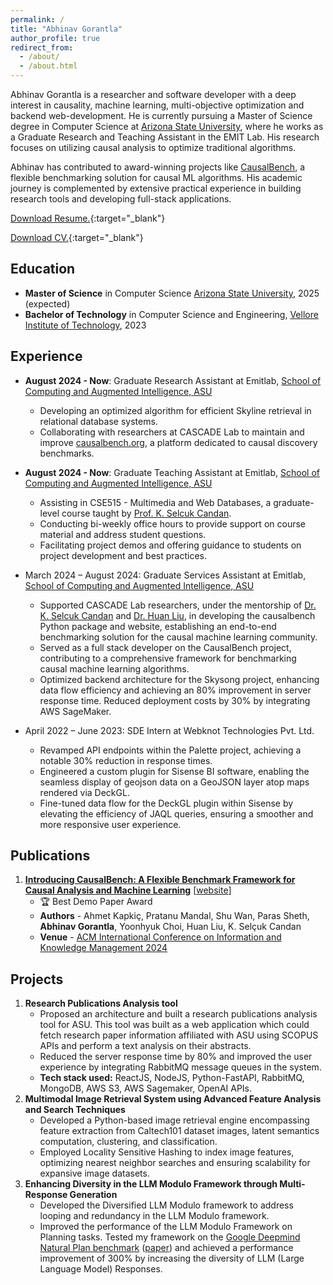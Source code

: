 ```yaml
---
permalink: /
title: "Abhinav Gorantla"
author_profile: true
redirect_from: 
  - /about/
  - /about.html
---
```


Abhinav Gorantla is a researcher and software developer with a deep interest in causality, machine learning, multi-objective optimization and backend web-development. He is currently pursuing a Master of Science degree in Computer Science at [Arizona State University](https://scai.engineering.asu.edu/), where he works as a Graduate Research and Teaching Assistant in the EMIT Lab. His research focuses on utilizing causal analysis to optimize traditional algorithms.

Abhinav has contributed to award-winning projects like [CausalBench](https://causalbench.org), a flexible benchmarking solution for causal ML algorithms. His academic journey is complemented by extensive practical experience in building research tools and developing full-stack applications.

[Download Resume.](/files/abhinav_gorantla_resume.pdf){:target="_blank"}

[Download CV.](/files/abhinav_gorantla_cv.pdf){:target="_blank"}

## Education
* **Master of Science** in Computer Science [Arizona State University](https://scai.engineering.asu.edu/), 2025 (expected)
* **Bachelor of Technology** in Computer Science and Engineering, [Vellore Institute of Technology](https://vit.ac.in/), 2023

## Experience
* **August 2024 - Now**: Graduate Research Assistant at Emitlab, [School of Computing and Augmented Intelligence, ASU](https://scai.engineering.asu.edu/)
  * Developing an optimized algorithm for efficient Skyline retrieval in relational database systems.
  * Collaborating with researchers at CASCADE Lab to maintain and improve [causalbench.org](https://causalbench.org), a platform dedicated to causal discovery benchmarks.

* **August 2024 - Now**: Graduate Teaching Assistant at Emitlab, [School of Computing and Augmented Intelligence, ASU](https://scai.engineering.asu.edu/)
  * Assisting in CSE515 - Multimedia and Web Databases, a graduate-level course taught by [Prof. K. Selcuk Candan](https://kscandan.site).
  * Conducting bi-weekly office hours to provide support on course material and address student questions.
  * Facilitating project demos and offering guidance to students on project development and best practices.


* March 2024 – August 2024: Graduate Services Assistant at Emitlab, [School of Computing and Augmented Intelligence, ASU](https://scai.engineering.asu.edu/)
  * Supported CASCADE Lab researchers, under the mentorship of [Dr. K. Selcuk Candan](https://kscandan.site) and [Dr. Huan Liu](https://www.public.asu.edu/~huanliu/), in developing the causalbench Python package and website, establishing an end-to-end benchmarking solution for the causal machine learning community.
  * Served as a full stack developer on the CausalBench project, contributing to a comprehensive framework for benchmarking causal machine learning algorithms.
  * Optimized backend architecture for the Skysong project, enhancing data flow efficiency and achieving an 80% improvement in server response time. Reduced deployment costs by 30% by integrating AWS SageMaker.

* April 2022 – June 2023: SDE Intern at Webknot Technologies Pvt. Ltd.
  * Revamped API endpoints within the Palette project, achieving a notable 30% reduction in response times.
  * Engineered a custom plugin for Sisense BI software, enabling the seamless display of geojson data on a GeoJSON layer atop maps rendered via DeckGL.
  * Fine-tuned data flow for the DeckGL plugin within Sisense by elevating the efficiency of JAQL queries, ensuring a smoother and more responsive user experience.

## Publications

1. [**Introducing CausalBench: A Flexible Benchmark Framework for Causal Analysis and Machine Learning**](https://doi.org/10.1145/3627673.3679218) [[website](https://causalbench.org)]
   - 🏆 Best Demo Paper Award
   - **Authors** - Ahmet Kapkiç, Pratanu Mandal, Shu Wan, Paras Sheth, **Abhinav Gorantla**, Yoonhyuk Choi, Huan Liu, K. Selçuk Candan
   - **Venue** - [ACM International Conference on Information and Knowledge Management 2024](https://doi.org/10.1145/3627673)

## Projects

1. **Research Publications Analysis tool**
   - Proposed an architecture and built a research publications analysis tool for ASU. This tool was built as a web application which could fetch research paper information affiliated with ASU using SCOPUS APIs and perform a text analysis on their abstracts.
   - Reduced the server response time by 80% and improved the user experience by integrating RabbitMQ message queues in the system.
   - **Tech stack used:** ReactJS, NodeJS, Python-FastAPI, RabbitMQ, MongoDB, AWS S3, AWS Sagemaker, OpenAI APIs.
2. **Multimodal Image Retrieval System using Advanced Feature Analysis and Search Techniques**
   - Developed a Python-based image retrieval engine encompassing feature extraction from Caltech101 dataset images, latent semantics computation, clustering, and classification.
   - Employed Locality Sensitive Hashing to index image features, optimizing nearest neighbor searches and ensuring scalability for expansive image datasets.
3. **Enhancing Diversity in the LLM Modulo Framework through Multi-Response Generation**
   - Developed the Diversified LLM Modulo framework to address looping and redundancy in the LLM Modulo framework.
   - Improved the performance of the LLM Modulo Framework on Planning tasks. Tested my framework on the [Google Deepmind Natural Plan benchmark](https://github.com/google-deepmind/natural-plan) ([paper](https://arxiv.org/abs/2406.04520)) and achieved a performance improvement of 300% by increasing the diversity of LLM (Large Language Model) Responses.

<!-- [![Visit tracker](https://mapmyvisitors.com/map.png?cl=ffffff&w=a&t=t&d=WZOKWdh_jqsLTegV7MhXolepLGxHeA92Gxx2VcwD_hQ&co=2d78ad&ct=ffffff)](https://mapmyvisitors.com/web/1bwk8 "Visit tracker") -->